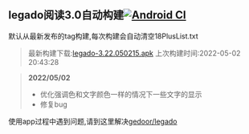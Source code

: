 ## legado阅读3.0自动构建[![Android CI](https://github.com/10bits/gedoor-Build/workflows/Android%20CI/badge.svg)](https://github.com/10bits/gedoor-Build/actions)

默认从最新发布的tag构建,每次构建会自动清空18PlusList.txt

> 最新构建下载:[legado-3.22.050215.apk](https://github.com/imgblz/gedoor-Build/releases/download/legado-3.22.050215/legado-3.22.050215.apk) 上次构建时间:2022-05-02 20:43:28
<!--start-->
> **2022/05/02**
> 
> * 优化强调色和文字颜色一样的情况下一些文字的显示
> * 修复bug
<!--end-->
  
使用app过程中遇到问题,请到这里解决[gedoor/legado](https://github.com/gedoor/legado/issues)

